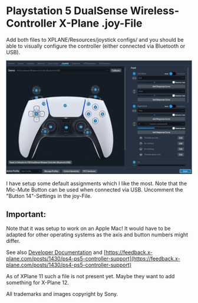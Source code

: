 # Playstation 5 DualSense Wireless-Controller X-Plane .joy-File

Add both files to XPLANE/Resources/joystick configs/ and you should be able to visually configure the controller (either connected via Bluetooth or USB). 

![](screenshot.jpg)

I have setup some default assignments which I like the most. Note that the Mic-Mute Button can be used when connected via USB. Uncomment the "Button 14"-Settings in the joy-File.

## Important:
Note that it was setup to work on an Apple Mac! It would have to be adapted for other operating systems as the axis and button numbers might differ.

See also [Developer Documentation](https://developer.x-plane.com/article/creating-joystick-configuration-joy-files/) and [https://feedback.x-plane.com/posts/1430/ps4-ps5-controller-support](https://feedback.x-plane.com/posts/1430/ps4-ps5-controller-support)

As of XPlane 11 such a file is not present yet. Maybe they want to add something for X-Plane 12.

All trademarks and images copyright by Sony.
